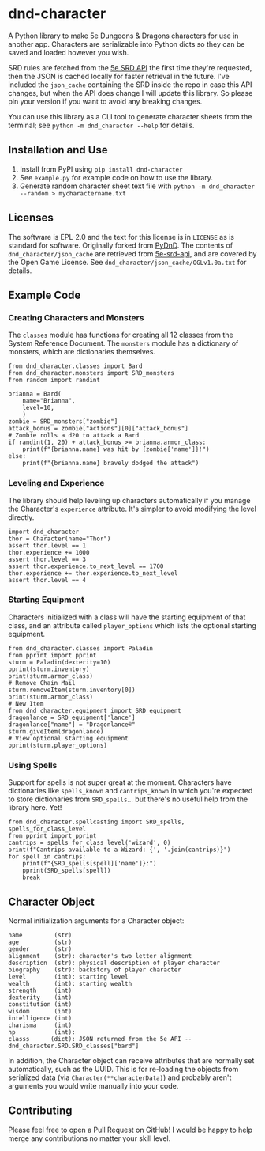 # dnd-character
A Python library to make 5e Dungeons & Dragons characters for use in another app. Characters are serializable into Python dicts so they can be saved and loaded however you wish.

SRD rules are fetched from the [5e SRD API](https://github.com/5e-bits/5e-srd-api) the first time they're requested, then the JSON is cached locally for faster retrieval in the future. I've included the `json_cache` containing the SRD inside the repo in case this API changes, but when the API does change I will update this library. So please pin your version if you want to avoid any breaking changes.

You can use this library as a CLI tool to generate character sheets from the terminal; see `python -m dnd_character --help` for details.


## Installation and Use
1. Install from PyPI using `pip install dnd-character`
1. See `example.py` for example code on how to use the library.
1. Generate random character sheet text file with `python -m dnd_character --random > mycharactername.txt`


## Licenses
The software is EPL-2.0 and the text for this license is in `LICENSE` as is standard for software. Originally forked from [PyDnD](https://github.com/Coffee-fueled-deadlines/PyDnD). The contents of `dnd_character/json_cache` are retrieved from [5e-srd-api](https://github.com/5e-bits/5e-srd-api), and are covered by the Open Game License. See `dnd_character/json_cache/OGLv1.0a.txt` for details.


## Example Code

### Creating Characters and Monsters
The `classes` module has functions for creating all 12 classes from the System Reference Document. The `monsters` module has a dictionary of monsters, which are dictionaries themselves.
```
from dnd_character.classes import Bard
from dnd_character.monsters import SRD_monsters
from random import randint

brianna = Bard(
    name="Brianna",
    level=10,
    )
zombie = SRD_monsters["zombie"]
attack_bonus = zombie["actions"][0]["attack_bonus"]
# Zombie rolls a d20 to attack a Bard
if randint(1, 20) + attack_bonus >= brianna.armor_class:
    print(f"{brianna.name} was hit by {zombie['name']}!")
else:
    print(f"{brianna.name} bravely dodged the attack")
```

### Leveling and Experience
The library should help leveling up characters automatically if you manage the Character's `experience` attribute. It's simpler to avoid modifying the level directly.
```
import dnd_character
thor = Character(name="Thor")
assert thor.level == 1
thor.experience += 1000
assert thor.level == 3
assert thor.experience.to_next_level == 1700
thor.experience += thor.experience.to_next_level
assert thor.level == 4
```

### Starting Equipment
Characters initialized with a class will have the starting equipment of that class, and an attribute called `player_options` which lists the optional starting equipment.
```
from dnd_character.classes import Paladin
from pprint import pprint
sturm = Paladin(dexterity=10)
pprint(sturm.inventory)
print(sturm.armor_class)
# Remove Chain Mail
sturm.removeItem(sturm.inventory[0])
print(sturm.armor_class)
# New Item
from dnd_character.equipment import SRD_equipment
dragonlance = SRD_equipment['lance']
dragonlance["name"] = "Dragonlance®"
sturm.giveItem(dragonlance)
# View optional starting equipment
pprint(sturm.player_options)
```


### Using Spells
Support for spells is not super great at the moment. Characters have dictionaries like `spells_known` and `cantrips_known` in which you're expected to store dictionaries from `SRD_spells`... but there's no useful help from the library here. Yet!
```
from dnd_character.spellcasting import SRD_spells, spells_for_class_level
from pprint import pprint
cantrips = spells_for_class_level('wizard', 0)
print(f"Cantrips available to a Wizard: {', '.join(cantrips)}")
for spell in cantrips:
    print(f"{SRD_spells[spell]['name']}:")
    pprint(SRD_spells[spell])
    break
```


## Character Object
Normal initialization arguments for a Character object:
```
name         (str)
age          (str)
gender       (str)
alignment    (str): character's two letter alignment
description  (str): physical description of player character
biography    (str): backstory of player character	
level        (int): starting level
wealth       (int): starting wealth	
strength     (int)
dexterity    (int)
constitution (int)
wisdom       (int)
intelligence (int)
charisma     (int)
hp           (int):
classs      (dict): JSON returned from the 5e API -- dnd_character.SRD.SRD_classes["bard"]
```
In addition, the Character object can receive attributes that are normally set automatically, such as the UUID. This is for re-loading the objects from serialized data (via `Character(**characterData)`) and probably aren't arguments you would write manually into your code.


## Contributing
Please feel free to open a Pull Request on GitHub! I would be happy to help merge any contributions no matter your skill level.
